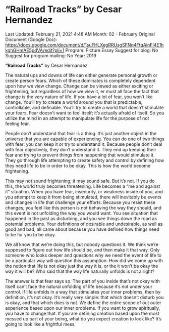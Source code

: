# “Railroad Tracks” by Cesar Hernandez

Last Updated: February 21, 2021 4:48 AM
Month: 02 - February
Original Document (Google Doc): https://docs.google.com/document/d/1suFHLXegRRUsgSFNq4FtqAinFI4E1hkghGHmAE5pdVA/edit?pli=1
Program: Picture Essay
Suggest for blog: No
Suggest for program mailing: No
Year: 2019

**“Railroad Tracks”** by Cesar Hernandez

The natural ups and downs of life can either generate personal growth or create person fears. Which of these dominates is completely dependent upon how we view change. Change can be viewed as either exciting or frightening, but regardless of how we view it, er must all face the fact that change is the very nature of life. If you have a lot of fear, you won’t like change. You’ll try to create a world around you that is predictable, controllable, and definable. You’ll try to create a world that doesn’t stimulate your fears. Fear doesn’t want to feel itself; it’s actually afraid of itself. So you utilize the mind in an attempt to manipulate life for the purpose of not feeling fear.

People don’t understand that fear is a thing. It’s just another object in the universe that you are capable of experiencing. You can do one of two things with fear: you can keep it or try to understand it. Because people don’t deal with fear objectively, they don’t understand it. They end up keeping their fear and trying to prevent things from happening that would stimulate it. They go through life attempting to create safety and control by defining how they need life to be in order to be okay. This is how the world become frightening.

This may not sound frightening; it may sound safe. But it’s not. If you do this, the world truly becomes threatening. Life becomes a “me and against it” situation. When you have fear, insecurity, or weakness inside of you, and you attempt to keep it from being stimulated, there will inevitably be events and changes in life that challenge your efforts. Because you resist these changes, you feel like this person is not behaving the way they should, and this event is not unfolding the way you would want. You see situation that happened in the past as disturbing, and you see things down the road as potential problems. Your definitions of desirable and undesirable, as well as good and bad, all came about because you have defined how things need to be for you to be okay.

We all know that we’re doing this, but nobody questions it. We think we’re supposed to figure out how life should be, and then make it that way. Only someone who looks deeper and questions why we need the event of life to be a particular way will question this assumption. How did we come up with the notion that life is not okay just the way it is, or the it won’t be okay the way it will be? Who said that the way life naturally unfolds is not alright?

The answer is that fear says so. The part of you inside that’s not okay with itself can’t face the natural unfolding of life because it’s not under your control. If life unfolds in a way that stimulates your inner problems, then by definition, it’s not okay. It’s really very simple: that which doesn’t disturb you is okay, and that which does is not. We define the entire scope of out outer experience based upon our inner problems. If you want to grow spiritually, you have to change that. If you are defining creation based upon the most messed up part of your being, what do you expect creation to look like? It’s going to look like a frightful mess.
